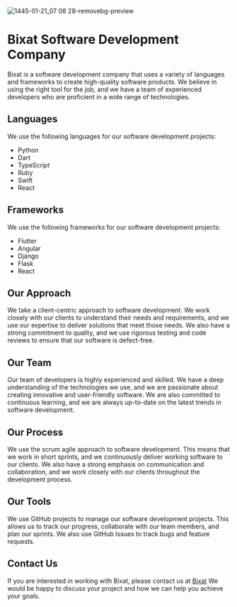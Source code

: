![1445-01-21_07 08 28-removebg-preview](https://github.com/bixat/.github/assets/69054810/5414eb59-5997-4292-85cc-61d5d958e828)

# Bixat Software Development Company

Bixat is a software development company that uses a variety of languages and frameworks to create high-quality software products. We believe in using the right tool for the job, and we have a team of experienced developers who are proficient in a wide range of technologies.

## Languages

We use the following languages for our software development projects:

* Python
* Dart
* TypeScript
* Ruby
* Swift
* React

## Frameworks

We use the following frameworks for our software development projects:

* Flutter
* Angular
* Django
* Flask
* React

## Our Approach

We take a client-centric approach to software development. We work closely with our clients to understand their needs and requirements, and we use our expertise to deliver solutions that meet those needs. We also have a strong commitment to quality, and we use rigorous testing and code reviews to ensure that our software is defect-free.

## Our Team

Our team of developers is highly experienced and skilled. We have a deep understanding of the technologies we use, and we are passionate about creating innovative and user-friendly software. We are also committed to continuous learning, and we are always up-to-date on the latest trends in software development.

## Our Process

We use the scrum agile approach to software development. This means that we work in short sprints, and we continuously deliver working software to our clients. We also have a strong emphasis on communication and collaboration, and we work closely with our clients throughout the development process.

## Our Tools

We use GitHub projects to manage our software development projects. This allows us to track our progress, collaborate with our team members, and plan our sprints. We also use GitHub Issues to track bugs and feature requests.

## Contact Us

If you are interested in working with Bixat, please contact us at [Bixat](bixat4software@gmail.com) We would be happy to discuss your project and how we can help you achieve your goals.
